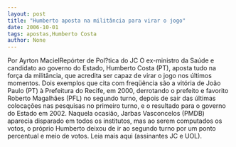 ```yaml
---
layout: post
title: "Humberto aposta na militância para virar o jogo"
date: 2006-10-01
tags: apostas,Humberto Costa
author: None
---
```

Por Ayrton MacielRepórter de Pol?tica do JC
O ex-ministro da Saúde e candidato ao governo do Estado, Humberto Costa (PT), aposta tudo na força da militância, que acredita ser capaz de virar o jogo nos últimos momentos. 
Dois exemplos que cita com freqüência são a vitória de João Paulo (PT) à Prefeitura do Recife, em 2000, derrotando o prefeito e favorito Roberto Magalhães (PFL) no segundo turno, depois de sair das últimas colocações nas pesquisas no primeiro turno, e o resultado para o governo do Estado em 2002. 
Naquela ocasião, Jarbas Vasconcelos (PMDB) aparecia disparado em todos os institutos, mas ao serem computados os votos, o próprio Humberto deixou de ir ao segundo turno por um ponto percentual e meio de votos.
Leia mais aqui (assinantes JC e UOL). 